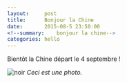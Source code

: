 ```yaml
---
layout:     post
title:      Bonjour la Chine
date:       2015-08-5 23:50:00
<!--summary:    bonjour la chine-->
categories: hello
---
```

Bientôt la Chine départ le 4 septembre !

![noir](https://cloud.githubusercontent.com/assets/1808854/9099075/25e538b2-3bce-11e5-91b4-56fe5964923d.jpg)
<cite>Ceci est une photo.</cite>
